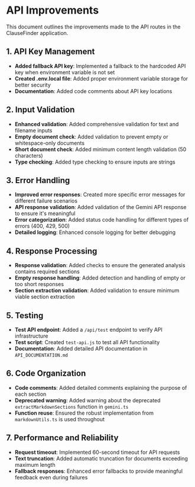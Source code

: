 # API Improvements

This document outlines the improvements made to the API routes in the ClauseFinder application.

## 1. API Key Management

- **Added fallback API key**: Implemented a fallback to the hardcoded API key when environment variable is not set
- **Created .env.local file**: Added proper environment variable storage for better security
- **Documentation**: Added code comments about API key locations

## 2. Input Validation

- **Enhanced validation**: Added comprehensive validation for text and filename inputs
- **Empty document check**: Added validation to prevent empty or whitespace-only documents
- **Short document check**: Added minimum content length validation (50 characters)
- **Type checking**: Added type checking to ensure inputs are strings

## 3. Error Handling

- **Improved error responses**: Created more specific error messages for different failure scenarios
- **API response validation**: Added validation of the Gemini API response to ensure it's meaningful
- **Error categorization**: Added status code handling for different types of errors (400, 429, 500)
- **Detailed logging**: Enhanced console logging for better debugging

## 4. Response Processing

- **Response validation**: Added checks to ensure the generated analysis contains required sections
- **Empty response handling**: Added detection and handling of empty or too short responses
- **Section extraction validation**: Added validation to ensure minimum viable section extraction

## 5. Testing

- **Test API endpoint**: Added a `/api/test` endpoint to verify API infrastructure
- **Test script**: Created `test-api.js` to test all API functionality
- **Documentation**: Added detailed API documentation in `API_DOCUMENTATION.md`

## 6. Code Organization

- **Code comments**: Added detailed comments explaining the purpose of each section
- **Deprecated warning**: Added warning about the deprecated `extractMarkdownSections` function in `gemini.ts`
- **Function reuse**: Ensured the robust implementation from `markdownUtils.ts` is used throughout

## 7. Performance and Reliability

- **Request timeout**: Implemented 60-second timeout for API requests
- **Text truncation**: Added automatic truncation for documents exceeding maximum length
- **Fallback responses**: Enhanced error fallbacks to provide meaningful feedback even during failures 